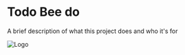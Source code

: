 
# Todo Bee do

A brief description of what this project does and who it's for


![Logo](http://stepanok.com/github/todo.png)

    
